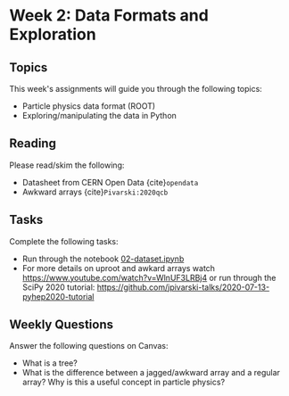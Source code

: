 # Week 2: Data Formats and Exploration

## Topics

This week's assignments will guide you through the following topics:
* Particle physics data format (ROOT)
* Exploring/manipulating the data in Python

## Reading

Please read/skim the following:
* Datasheet from CERN Open Data {cite}`opendata`
* Awkward arrays {cite}`Pivarski:2020qcb`

## Tasks

Complete the following tasks:
* Run through the notebook [02-dataset.ipynb](02-dataset.ipynb)
* For more details on uproot and awkard arrays watch https://www.youtube.com/watch?v=WlnUF3LRBj4 or run through the SciPy 2020 tutorial: https://github.com/jpivarski-talks/2020-07-13-pyhep2020-tutorial

## Weekly Questions

Answer the following questions on Canvas:
* What is a tree?
* What is the difference between a jagged/awkward array and a regular array? Why is this a useful concept in particle physics?
